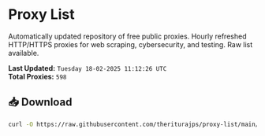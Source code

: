 # Proxy List

Automatically updated repository of free public proxies. Hourly refreshed HTTP/HTTPS proxies for web scraping, cybersecurity, and testing. Raw list available.

**Last Updated:** `Tuesday 18-02-2025 11:12:26 UTC`  
**Total Proxies:** `598`

## 📥 Download
```bash
curl -O https://raw.githubusercontent.com/theriturajps/proxy-list/main/proxies.txt
